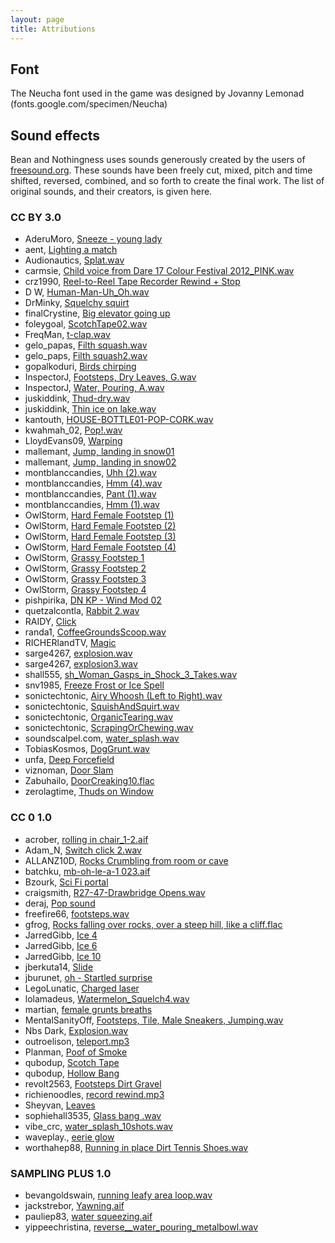```yaml
---
layout: page
title: Attributions
---
```


## Font
The Neucha font used in the game was designed by Jovanny Lemonad (fonts.google.com/specimen/Neucha)

## Sound effects
Bean and Nothingness uses sounds generously created by the users of [freesound.org](http://freesound.org). These sounds have been freely cut, mixed, pitch and time shifted, reversed, combined, and so forth to create the final work. The list of original sounds, and their creators, is given here.

### CC BY 3.0

* AderuMoro, [Sneeze - young lady](www.freesound.org/people/AderuMoro/sounds/237468/)
* aent, [Lighting a match](www.freesound.org/people/AderuMoro/sounds/237468/)
* Audionautics, [Splat.wav](www.freesound.org/people/Audionautics/sounds/133968/)
* carmsie, [Child voice from Dare 17 Colour Festival 2012_PINK.wav](www.freesound.org/people/carmsie/sounds/171569/)
* crz1990, [Reel-to-Reel Tape Recorder Rewind + Stop](www.freesound.org/people/crz1990/sounds/135871/)
* D W, [Human-Man-Uh_Oh.wav](www.freesound.org/people/D%20W/sounds/144258/)
* DrMinky, [Squelchy squirt](www.freesound.org/people/DrMinky/sounds/167073/)
* finalCrystine, [Big elevator going up](www.freesound.org/people/finalCrystine/sounds/176037/)
* foleygoal, [ScotchTape02.wav](www.freesound.org/people/foleygoal/sounds/168197/)
* FreqMan, [t-clap.wav](www.freesound.org/people/FreqMan/sounds/32544/)
* gelo_papas, [Filth squash.wav](www.freesound.org/people/gelo_papas/sounds/47340/)
* gelo_paps, [Filth squash2.wav](www.freesound.org/people/gelo_papas/sounds/47341/)
* gopalkoduri, [Birds chirping](www.freesound.org/people/gopalkoduri/sounds/195097/)
* InspectorJ, [Footsteps, Dry Leaves, G.wav](www.freesound.org/people/InspectorJ/sounds/347850/)
* InspectorJ, [Water, Pouring, A.wav](www.freesound.org/people/InspectorJ/sounds/421184/)
* juskiddink, [Thud-dry.wav](www.freesound.org/people/juskiddink/sounds/108617/)
* juskiddink, [Thin ice on lake.wav](www.freesound.org/people/juskiddink/sounds/66930/)
* kantouth, [HOUSE-BOTTLE01-POP-CORK.wav](www.freesound.org/people/kantouth/sounds/106728/)
* kwahmah_02, [Pop!.wav](www.freesound.org/people/kwahmah_02/sounds/260614/)
* LloydEvans09, [Warping](www.freesound.org/people/LloydEvans09/sounds/185849/)
* mallemant, [Jump, landing in snow01](www.freesound.org/people/mallement/sounds/160603/)
* mallemant, [Jump, landing in snow02](www.freesound.org/people/mallement/sounds/160604/)
* montblanccandies, [Uhh (2).wav](www.freesound.org/people/montblanccandies/sounds/266287/)
* montblanccandies, [Hmm (4).wav](www.freesound.org/people/montblanccandies/sounds/266261/)
* montblanccandies, [Pant (1).wav](www.freesound.org/people/montblanccandies/sounds/266270/)
* montblanccandies, [Hmm (1).wav](www.freesound.org/people/montblanccandies/sounds/266293/)
* OwlStorm, [Hard Female Footstep (1)](www.freesound.org/people/OwlStorm/sounds/151232/)
* OwlStorm, [Hard Female Footstep (2)](www.freesound.org/people/OwlStorm/sounds/151238/)
* OwlStorm, [Hard Female Footstep (3)](www.freesound.org/people/OwlStorm/sounds/151237/)
* OwlStorm, [Hard Female Footstep (4)](www.freesound.org/people/OwlStorm/sounds/151222/)
* OwlStorm, [Grassy Footstep 1](www.freesound.org/people/OwlStorm/sounds/151230/)
* OwlStorm, [Grassy Footstep 2](www.freesound.org/people/OwlStorm/sounds/151229/)
* OwlStorm, [Grassy Footstep 3](www.freesound.org/people/OwlStorm/sounds/151228/)
* OwlStorm, [Grassy Footstep 4](www.freesound.org/people/OwlStorm/sounds/151235/)
* pishpirika, [DN KP - Wind Mod 02](www.freesound.org/people/pishpirika/sounds/162489/)
* quetzalcontla, [Rabbit 2.wav](www.freesound.org/people/quetzalcontla/sounds/348514/)
* RAIDY, [Click](www.freesound.org/people/RADIY/sounds/213148/)
* randa1, [CoffeeGroundsScoop.wav](www.freesound.org/people/randa1/sounds/177491/)
* RICHERlandTV, [Magic](www.freesound.org/people/RICHERlandTV/sounds/216089/)
* sarge4267, [explosion.wav](www.freesound.org/people/sarge4267/sounds/102720/)
* sarge4267, [explosion3.wav](www.freesound.org/people/sarge4267/sounds/102733/)
* shall555, [sh_Woman_Gasps_in_Shock_3_Takes.wav](www.freesound.org/people/shall555/sounds/140228/)
* snv1985, [Freeze Frost or Ice Spell](www.freesound.org/people/snv1985/sounds/346871/)
* sonictechtonic, [Airy Whoosh (Left to Right).wav](www.freesound.org/people/sonictechtonic/sounds/243567/)
* sonictechtonic, [SquishAndSquirt.wav](www.freesound.org/people/sonictechtonic/sounds/241284/)
* sonictechtonic, [OrganicTearing.wav](www.freesound.org/people/sonictechtonic/sounds/241279/)
* sonictechtonic, [ScrapingOrChewing.wav](www.freesound.org/people/sonictechtonic/sounds/241285/)
* soundscalpel.com, [water_splash.wav](www.freesound.org/people/soundscalpel.com/sounds/110393/)
* TobiasKosmos, [DogGrunt.wav](www.freesound.org/people/TobiasKosmos/sounds/163282/)
* unfa, [Deep Forcefield](www.freesound.org/people/unfa/sounds/154891/)
* viznoman, [Door Slam](www.freesound.org/people/viznoman/sounds/267306/)
* Zabuhailo, [DoorCreaking10.flac](www.freesound.org/people/Zabuhailo/sounds/214081/)
* zerolagtime, [Thuds on Window](www.freesound.org/people/zerolagtime/sounds/245033/)

### CC 0 1.0

* acrober, [rolling in chair_1-2.aif](www.freesound.org/people/acrober/sounds/86146/)
* Adam_N, [Switch click 2.wav](www.freesound.org/people/Adam_N/sounds/164551/)
* ALLANZ10D, [Rocks Crumbling from room or cave](www.freesound.org/people/ALLANZ10D/sounds/155934/)
* batchku, [mb-oh-le-a-1 023.aif](www.freesound.org/people/batchku/sounds/10248/)
* Bzourk, [Sci Fi portal](www.freesound.org/people/Bzourk/sounds/322059/)
* craigsmith, [R27-47-Drawbridge Opens.wav](www.freesound.org/people/craigsmith/sounds/483228/)
* deraj, [Pop sound](www.freesound.org/people/deraj/sounds/202230/)
* freefire66, [footsteps.wav](www.freesound.org/people/freefire66/sounds/175954/)
* gfrog, [Rocks falling over rocks, over a steep hill, like a cliff.flac](www.freesound.org/people/gfrog/sounds/190505/)
* JarredGibb, [Ice 4](www.freesound.org/people/JarredGibb/sounds/263931/)
* JarredGibb, [Ice 6](www.freesound.org/people/JarredGibb/sounds/263918/)
* JarredGibb, [Ice 10](www.freesound.org/people/JarredGibb/sounds/263910/)
* jberkuta14, [Slide](www.freesound.org/people/jberkuta14/sounds/134894/)
* jburunet, [oh - Startled surprise](www.freesound.org/people/jburunet/sounds/460921/)
* LegoLunatic, [Charged laser](www.freesound.org/people/LegoLunatic/sounds/151243/)
* lolamadeus, [Watermelon_Squelch4.wav](www.freesound.org/people/lolamadeus/sounds/159669/)
* martian, [female grunts breaths](www.freesound.org/people/martian/sounds/218908/)
* MentalSanityOff, [Footsteps, Tile, Male Sneakers, Jumping.wav](www.freesound.org/people/MentalSanityOff/sounds/170504/)
* Nbs Dark, [Explosion.wav](www.freesound.org/people/Nbs%20Dark/sounds/94185/)
* outroelison, [teleport.mp3](www.freesound.org/people/outroelison/sounds/150950/)
* Planman, [Poof of Smoke](www.freesound.org/people/Planman/sounds/208111/)
* qubodup, [Scotch Tape](www.freesound.org/people/qubodup/sounds/169759/)
* qubodup, [Hollow Bang](www.freesound.org/people/qubodup/sounds/157609/)
* revolt2563, [Footsteps Dirt Gravel](www.freesound.org/people/revolt2563/sounds/352870/)
* richienoodles, [record rewind.mp3](www.freesound.org/people/richienoodles/sounds/178555/)
* Sheyvan, [Leaves](www.freesound.org/people/Sheyvan/sounds/520697/)
* sophiehall3535, [Glass bang .wav](www.freesound.org/people/sophiehall3535/sounds/245941/)
* vibe_crc, [water_splash_10shots.wav](www.freesound.org/people/vibe_crc/sounds/50623/)
* waveplay., [eerie glow](www.freesound.org/people/waveplay./sounds/187499/)
* worthahep88, [Running in place Dirt Tennis Shoes.wav](www.freesound.org/people/worthahep88/sounds/319224/)

### SAMPLING PLUS 1.0

* bevangoldswain, [running leafy area loop.wav](www.freesound.org/people/bevangoldswain/sounds/54780/)
* jackstrebor, [Yawning.aif](www.freesound.org/people/jackstrebor/sounds/34783/)
* pauliep83, [water squeezing.aif](www.freesound.org/people/pauliep83/sounds/33681/)
* yippeechristina, [reverse__water_pouring_metalbowl.wav](www.freesound.org/people/yippeechristina/sounds/79613/)
